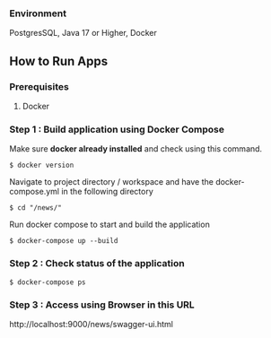 ### Environment
PostgresSQL, Java 17 or Higher, Docker

## How to Run Apps
### Prerequisites
1. Docker


### Step 1 : Build application using Docker Compose
Make sure **docker already installed** and check using this command.
```shell
$ docker version
```
Navigate to project directory / workspace and have the docker-compose.yml in the following directory
```shell
$ cd "/news/"
```
Run docker compose to start and build the application
```shell
$ docker-compose up --build
```

### Step 2 : Check status of the application
```shell
$ docker-compose ps
```

### Step 3 : Access using Browser in this URL
http://localhost:9000/news/swagger-ui.html
